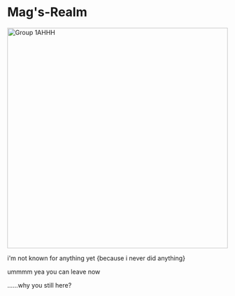 # Mag's-Realm
<img width="504" alt="Group 1AHHH" src="https://github.com/MagMaports/Mags-Realm/assets/104656054/d8acef36-6df9-4d76-88c8-1b99c347db1a">

i'm not known for anything yet {because i never did anything}

ummmm yea you can leave now




























































 ......why you still here?

